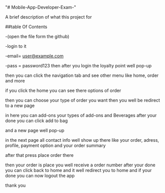 "# Mobile-App-Developer-Exam-" 

 A brief description of what this project for 

   ##table Of Contents
   
-(open the file form the github)

-login to it

-email= user@example.com

-pass = password123
then after you login the loyalty point well pop-up

then you can click the navigation tab and see other menu like home, order and more

if you click the home you can see there options of order

then you can choose your type of order you want then you well be redirect to a new page 

in here you can add-ons your types of add-ons and Beverages after your done you can click add to bag 

and a new page well pop-up

in the next page all contact info well show up there like your order, adress, profile, payment option and your order summary 

after that press place order there 

then your order is place you well receive  a order number after your done you can click back to home and it well redirect you to home and if your done you can now logout the app 

thank you 
